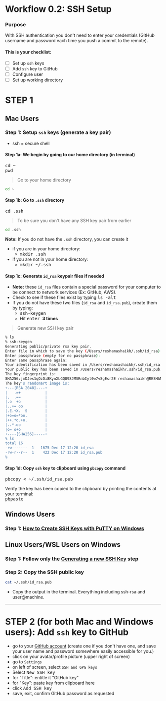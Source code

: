 # Workflow 0.2: SSH Setup 

### Purpose
With SSH authentication you don't need to enter your credentials (GitHub username and password each time you push a commit to the remote).   

#### This is your checklist:
- [ ] Set up `ssh` keys
- [ ] Add `ssh` key to GitHub
- [ ] Configure user
- [ ] Set up working directory

# STEP 1 
## Mac Users

### Step 1:  Setup `ssh` keys (generate a key pair)
- ssh = secure shell

#### Step 1a:  We begin by going to our home directory (in terminal)
<kbd> cd ~ </kbd>  
<kbd> pwd </kbd>

>Go to your home directory
```bash
cd ~
```

#### Step 1b:  Go to `.ssh` directory
<kbd> cd .ssh </kbd>  

>To be sure you don't have any SSH key pair from earlier
```bash
cd .ssh
```

**Note:**  If you do not have the `.ssh` directory, you can create it
- if you are in your home directory:
	- <kbd> mkdir .ssh </kbd>  
- if you are not in your home directory:
	- <kbd> mkdir ~/.ssh </kbd>  


#### Step 1c: Generate `id_rsa` keypair files if needed
- **Note:**  these `id_rsa` files contain a special password for your computer to be connect to network services (Ex:  GitHub, AWS).
- Check to see if these files exist by typing <kbd> ls -alt</kbd>
- If you do not have these two files (`id_rsa` and `id_rsa.pub`), create them by typing:  
	- <kbd> ssh-keygen</kbd>
	- Hit  <kbd> enter  </kbd> **3 times**

>Generate new SSH key pair
```bash
% ls
% ssh-keygen
Generating public/private rsa key pair.
Enter file in which to save the key (/Users/reshamashaikh/.ssh/id_rsa): 
Enter passphrase (empty for no passphrase): 
Enter same passphrase again: 
Your identification has been saved in /Users/reshamashaikh/.ssh/id_rsa.
Your public key has been saved in /Users/reshamashaikh/.ssh/id_rsa.pub.
The key fingerprint is:
SHA256:jmDJes1qOzDi8KynXLGQ098JMSRnbIyt0w7vSgEsr2E reshamashaikh@RESHAMAs-MacBook-Pro.local
The key's randomart image is:
+---[RSA 2048]----+
|   .=+           |
|.  .==           |
|.o  +o           |
|..+= oo          |
|.E.+X.  S        |
|+o=o=*oo.        |
|++.*o.+o.        |
|..*.oo           |
|o= o+o           |
+----[SHA256]-----+
% ls
total 16
-rw-------  1   1675 Dec 17 12:20 id_rsa
-rw-r--r--  1    422 Dec 17 12:20 id_rsa.pub
% 
```

#### Step 1d: Copy `ssh` key to clipboard using `pbcopy` command
<kbd> pbcopy < ~/.ssh/id_rsa.pub </kbd>  

Verify the key has been copied to the clipboard by printing the contents at your terminal:  
<kbd> pbpaste </kbd>  





## Windows Users
### Step 1:  [How to Create SSH Keys with PuTTY on Windows](https://www.digitalocean.com/docs/droplets/how-to/add-ssh-keys/create-with-putty/)



## Linux Users/WSL Users on Windows

### Step 1: Follow only the [Generating a new SSH Key](https://help.github.com/en/github/authenticating-to-github/generating-a-new-ssh-key-and-adding-it-to-the-ssh-agent#generating-a-new-ssh-key) step

### Step 2: Copy the SSH public key

```bash
cat ~/.ssh/id_rsa.pub
```

* Copy the output in the terminal. Everything including ssh-rsa and user@machine.

---

# STEP 2 (for both Mac and Windows users):  Add `ssh` key to GitHub
- go to your [GitHub account](https://github.com/) (create one if you don't have one, and save your user name and password somewhere easily accessible for you.)
- click on your avatar/profile picture (upper right of screen)
- go to `Settings`
- on left of screen, select `SSH and GPG keys`
- Select <kbd> New SSH key </kbd>
- for "Title":  entitle it  "GitHub key"
- for "Key":  paste key from clipboard here
- click <kbd> Add SSH key </kbd>
- save, exit, confirm GitHub password as requested


